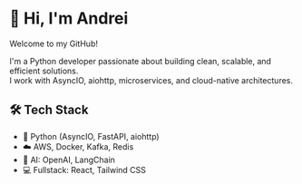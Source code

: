 # 👋 Hi, I'm Andrei

Welcome to my GitHub!

I'm a Python developer passionate about building clean, scalable, and efficient solutions.  
I work with AsyncIO, aiohttp, microservices, and cloud-native architectures.

## 🛠️ Tech Stack

- 🐍 Python (AsyncIO, FastAPI, aiohttp)
- ☁️ AWS, Docker, Kafka, Redis
- 🧠 AI: OpenAI, LangChain
- 💻 Fullstack: React, Tailwind CSS

